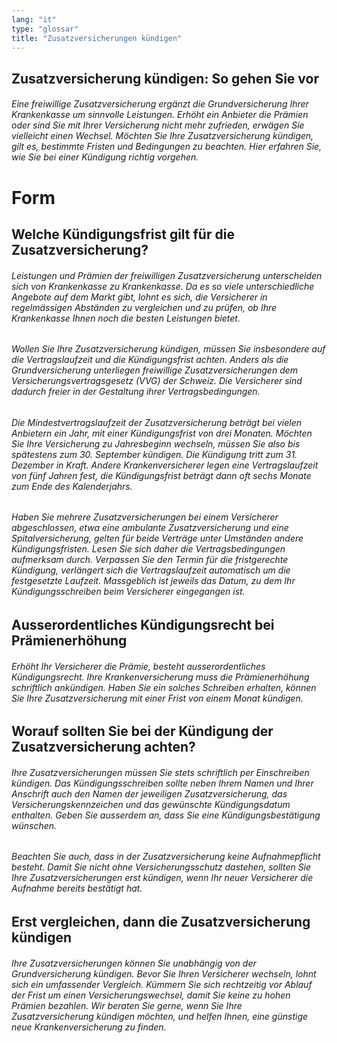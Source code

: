 ```yaml
---
lang: "it"
type: "glossar"
title: "Zusatzversicherungen kündigen"
---
```


## Zusatzversicherung kündigen: So gehen Sie vor

###### Eine freiwillige Zusatzversicherung ergänzt die Grundversicherung Ihrer Krankenkasse um sinnvolle Leistungen. Erhöht ein Anbieter die Prämien oder sind Sie mit Ihrer Versicherung nicht mehr zufrieden, erwägen Sie vielleicht einen Wechsel. Möchten Sie Ihre Zusatzversicherung kündigen, gilt es, bestimmte Fristen und Bedingungen zu beachten. Hier erfahren Sie, wie Sie bei einer Kündigung richtig vorgehen.

# Form

## Welche Kündigungsfrist gilt für die Zusatzversicherung?

###### Leistungen und Prämien der freiwilligen Zusatzversicherung unterscheiden sich von Krankenkasse zu Krankenkasse. Da es so viele unterschiedliche Angebote auf dem Markt gibt, lohnt es sich, die Versicherer in regelmässigen Abständen zu vergleichen und zu prüfen, ob Ihre Krankenkasse Ihnen noch die besten Leistungen bietet.

###### Wollen Sie Ihre Zusatzversicherung kündigen, müssen Sie insbesondere auf die Vertragslaufzeit und die Kündigungsfrist achten. Anders als die Grundversicherung unterliegen freiwillige Zusatzversicherungen dem Versicherungsvertragsgesetz (VVG) der Schweiz. Die Versicherer sind dadurch freier in der Gestaltung ihrer Vertragsbedingungen.

###### Die Mindestvertragslaufzeit der Zusatzversicherung beträgt bei vielen Anbietern ein Jahr, mit einer Kündigungsfrist von drei Monaten. Möchten Sie Ihre Versicherung zu Jahresbeginn wechseln, müssen Sie also bis spätestens zum 30. September kündigen. Die Kündigung tritt zum 31. Dezember in Kraft. Andere Krankenversicherer legen eine Vertragslaufzeit von fünf Jahren fest, die Kündigungsfrist beträgt dann oft sechs Monate zum Ende des Kalenderjahrs.

###### Haben Sie mehrere Zusatzversicherungen bei einem Versicherer abgeschlossen, etwa eine ambulante Zusatzversicherung und eine Spitalversicherung, gelten für beide Verträge unter Umständen andere Kündigungsfristen. Lesen Sie sich daher die Vertragsbedingungen aufmerksam durch. Verpassen Sie den Termin für die fristgerechte Kündigung, verlängert sich die Vertragslaufzeit automatisch um die festgesetzte Laufzeit. Massgeblich ist jeweils das Datum, zu dem Ihr Kündigungsschreiben beim Versicherer eingegangen ist.

## Ausserordentliches Kündigungsrecht bei Prämienerhöhung

###### Erhöht Ihr Versicherer die Prämie, besteht ausserordentliches Kündigungsrecht. Ihre Krankenversicherung muss die Prämienerhöhung schriftlich ankündigen. Haben Sie ein solches Schreiben erhalten, können Sie Ihre Zusatzversicherung mit einer Frist von einem Monat kündigen.

## Worauf sollten Sie bei der Kündigung der Zusatzversicherung achten?

###### Ihre Zusatzversicherungen müssen Sie stets schriftlich per Einschreiben kündigen. Das Kündigungsschreiben sollte neben Ihrem Namen und Ihrer Anschrift auch den Namen der jeweiligen Zusatzversicherung, das Versicherungskennzeichen und das gewünschte Kündigungsdatum enthalten. Geben Sie ausserdem an, dass Sie eine Kündigungsbestätigung wünschen.

###### Beachten Sie auch, dass in der Zusatzversicherung keine Aufnahmepflicht besteht. Damit Sie nicht ohne Versicherungsschutz dastehen, sollten Sie Ihre Zusatzversicherungen erst kündigen, wenn Ihr neuer Versicherer die Aufnahme bereits bestätigt hat.

## Erst vergleichen, dann die Zusatzversicherung kündigen  

###### Ihre Zusatzversicherungen können Sie unabhängig von der Grundversicherung kündigen. Bevor Sie Ihren Versicherer wechseln, lohnt sich ein umfassender Vergleich. Kümmern Sie sich rechtzeitig vor Ablauf der Frist um einen Versicherungswechsel, damit Sie keine zu hohen Prämien bezahlen. Wir beraten Sie gerne, wenn Sie Ihre Zusatzversicherung kündigen möchten, und helfen Ihnen, eine günstige neue Krankenversicherung zu finden.
